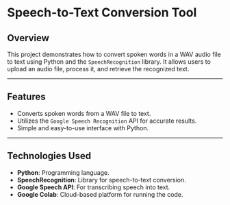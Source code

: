 # Speech-to-Text Conversion Tool

##  Overview
This project demonstrates how to convert spoken words in a WAV audio file to text using Python and the `SpeechRecognition` library. It allows users to upload an audio file, process it, and retrieve the recognized text.

---

##  Features
- Converts spoken words from a WAV file to text.
- Utilizes the `Google Speech Recognition` API for accurate results.
- Simple and easy-to-use interface with Python.

---

## Technologies Used
- **Python**: Programming language.
- **SpeechRecognition**: Library for speech-to-text conversion.
- **Google Speech API**: For transcribing speech into text.
- **Google Colab**: Cloud-based platform for running the code.




